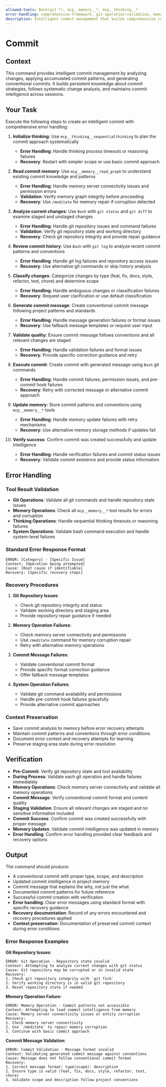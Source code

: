 ```yaml
---
allowed-tools: Bash(git *), mcp__memory__*, mcp__thinking__*
error-handling: comprehensive-framework, git-operation-validation, memory-error-handling, commit-format-validation, recovery-procedures
description: Intelligent commit management that builds comprehensive commit intelligence through systematic change analysis and pattern recognition.
---
```


# Commit

## Context

This command provides intelligent commit management by analyzing changes, applying accumulated commit patterns, and generating conventional commits. It builds persistent knowledge about commit strategies, follows systematic change analysis, and maintains commit intelligence across sessions.

## Your Task

Execute the following steps to create an intelligent commit with comprehensive error handling:

1. **Initialize thinking**: Use `mcp__thinking__sequentialthinking` to plan the commit approach systematically
   - **Error Handling**: Handle thinking process timeouts or reasoning failures
   - **Recovery**: Restart with simpler scope or use basic commit approach

2. **Read commit memory**: Use `mcp__memory__read_graph` to understand existing commit knowledge and patterns
   - **Error Handling**: Handle memory server connectivity issues and permission errors
   - **Validation**: Verify memory graph integrity before proceeding
   - **Recovery**: Use `/meditate` for memory repair if corruption detected

3. **Analyze current changes**: Use `Bash` with `git status` and `git diff` to examine staged and unstaged changes
   - **Error Handling**: Handle git repository issues and command failures
   - **Validation**: Verify git repository state and working directory
   - **Recovery**: Check git repository integrity and provide repair guidance

4. **Review commit history**: Use `Bash` with `git log` to analyze recent commit patterns and conventions
   - **Error Handling**: Handle git log failures and repository access issues
   - **Recovery**: Use alternative git commands or skip history analysis

5. **Classify changes**: Categorize changes by type (feat, fix, docs, style, refactor, test, chore) and determine scope
   - **Error Handling**: Handle ambiguous changes or classification failures
   - **Recovery**: Request user clarification or use default classification

6. **Generate commit message**: Create conventional commit message following project patterns and standards
   - **Error Handling**: Handle message generation failures or format issues
   - **Recovery**: Use fallback message templates or request user input

7. **Validate quality**: Ensure commit message follows conventions and all relevant changes are staged
   - **Error Handling**: Handle validation failures and format issues
   - **Recovery**: Provide specific correction guidance and retry

8. **Execute commit**: Create commit with generated message using `Bash` git commands
   - **Error Handling**: Handle commit failures, permission issues, and pre-commit hook failures
   - **Recovery**: Retry with corrected message or alternative commit approach

9. **Update memory**: Store commit patterns and conventions using `mcp__memory__*` tools
   - **Error Handling**: Handle memory update failures with retry mechanisms
   - **Recovery**: Use alternative memory storage methods if updates fail

10. **Verify success**: Confirm commit was created successfully and update intelligence
    - **Error Handling**: Handle verification failures and commit status issues
    - **Recovery**: Validate commit existence and provide status information

## Error Handling

### Tool Result Validation
- **Git Operations**: Validate all git commands and handle repository state issues
- **Memory Operations**: Check all `mcp__memory__*` tool results for errors and corruption
- **Thinking Operations**: Handle sequential thinking timeouts or reasoning failures
- **System Operations**: Validate bash command execution and handle system-level failures

### Standard Error Response Format
```
ERROR: [Category] - [Specific Issue]
Context: [Operation being attempted]
Cause: [Root cause if identifiable]
Recovery: [Specific recovery steps]
```

### Recovery Procedures
1. **Git Repository Issues**:
   - Check git repository integrity and status
   - Validate working directory and staging area
   - Provide repository repair guidance if needed

2. **Memory Operation Failures**:
   - Check memory server connectivity and permissions
   - Use `/meditate` command for memory corruption repair
   - Retry with alternative memory operations

3. **Commit Message Failures**:
   - Validate conventional commit format
   - Provide specific format correction guidance
   - Offer fallback message templates

4. **System Operation Failures**:
   - Validate git command availability and permissions
   - Handle pre-commit hook failures gracefully
   - Provide alternative commit approaches

### Context Preservation
- Save commit analysis to memory before error recovery attempts
- Maintain commit patterns and conventions through error conditions
- Document error context and recovery attempts for learning
- Preserve staging area state during error resolution

## Verification

- **Pre-Commit**: Verify git repository state and tool availability
- **During Process**: Validate each git operation and handle failures immediately
- **Memory Operations**: Check memory server connectivity and validate all memory operations
- **Commit Message**: Verify conventional commit format and content quality
- **Staging Validation**: Ensure all relevant changes are staged and no sensitive information included
- **Commit Success**: Confirm commit was created successfully with proper message
- **Memory Updates**: Validate commit intelligence was updated in memory
- **Error Handling**: Confirm error handling provided clear feedback and recovery options

## Output

The command should produce:

- A conventional commit with proper type, scope, and description
- Updated commit intelligence in project memory
- Commit message that explains the why, not just the what
- Documented commit patterns for future reference
- Successful commit creation with verification
- **Error handling**: Clear error messages using standard format with specific recovery guidance
- **Recovery documentation**: Record of any errors encountered and recovery procedures applied
- **Context preservation**: Documentation of preserved commit context during error conditions

### Error Response Examples

**Git Repository Issues**:
```
ERROR: Git Operation - Repository state invalid
Context: Attempting to analyze current changes with git status
Cause: Git repository may be corrupted or in invalid state
Recovery:
1. Check git repository integrity with `git fsck`
2. Verify working directory is in valid git repository
3. Reset repository state if needed
```

**Memory Operation Failure**:
```
ERROR: Memory Operation - Commit patterns not accessible
Context: Attempting to load commit intelligence from memory
Cause: Memory server connectivity issues or entity corruption
Recovery:
1. Check memory server connectivity
2. Use `/meditate` to repair memory corruption
3. Continue with basic commit approach
```

**Commit Message Validation**:
```
ERROR: Commit Validation - Message format invalid
Context: Validating generated commit message against conventions
Cause: Message does not follow conventional commit format
Recovery:
1. Correct message format: type(scope): description
2. Ensure type is valid (feat, fix, docs, style, refactor, test, chore)
3. Validate scope and description follow project conventions
```